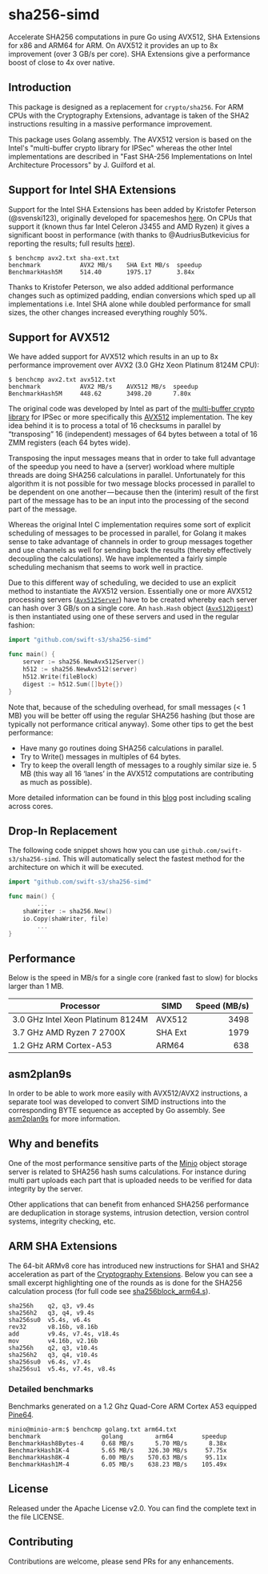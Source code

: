 # sha256-simd

Accelerate SHA256 computations in pure Go using AVX512, SHA Extensions for x86 and ARM64 for ARM. 
On AVX512 it provides an up to 8x improvement (over 3 GB/s per core).
SHA Extensions give a performance boost of close to 4x over native.

## Introduction

This package is designed as a replacement for `crypto/sha256`. 
For ARM CPUs with the Cryptography Extensions, advantage is taken of the SHA2 instructions resulting in a massive performance improvement.

This package uses Golang assembly. 
The AVX512 version is based on the Intel's "multi-buffer crypto library for IPSec" whereas the other Intel implementations are described in "Fast SHA-256 Implementations on Intel Architecture Processors" by J. Guilford et al.

## Support for Intel SHA Extensions

Support for the Intel SHA Extensions has been added by Kristofer Peterson (@svenski123), originally developed for spacemeshos [here](https://github.com/spacemeshos/POET/issues/23). On CPUs that support it (known thus far Intel Celeron J3455 and AMD Ryzen) it gives a significant boost in performance (with thanks to @AudriusButkevicius for reporting the results; full results [here](https://github.com/swift-s3/sha256-simd/pull/37#issuecomment-451607827)).

```
$ benchcmp avx2.txt sha-ext.txt
benchmark           AVX2 MB/s    SHA Ext MB/s  speedup
BenchmarkHash5M     514.40       1975.17       3.84x
```

Thanks to Kristofer Peterson, we also added additional performance changes such as optimized padding,
endian conversions which sped up all implementations i.e. Intel SHA alone while doubled performance for small sizes,
the other changes increased everything roughly 50%.

## Support for AVX512

We have added support for AVX512 which results in an up to 8x performance improvement over AVX2 (3.0 GHz Xeon Platinum 8124M CPU):

```
$ benchcmp avx2.txt avx512.txt
benchmark           AVX2 MB/s    AVX512 MB/s  speedup
BenchmarkHash5M     448.62       3498.20      7.80x
```

The original code was developed by Intel as part of the [multi-buffer crypto library](https://github.com/intel/intel-ipsec-mb) for IPSec or more specifically this [AVX512](https://github.com/intel/intel-ipsec-mb/blob/master/avx512/sha256_x16_avx512.asm) implementation. The key idea behind it is to process a total of 16 checksums in parallel by “transposing” 16 (independent) messages of 64 bytes between a total of 16 ZMM registers (each 64 bytes wide).

Transposing the input messages means that in order to take full advantage of the speedup you need to have a (server) workload where multiple threads are doing SHA256 calculations in parallel. Unfortunately for this algorithm it is not possible for two message blocks processed in parallel to be dependent on one another — because then the (interim) result of the first part of the message has to be an input into the processing of the second part of the message.

Whereas the original Intel C implementation requires some sort of explicit scheduling of messages to be processed in parallel, for Golang it makes sense to take advantage of channels in order to group messages together and use channels as well for sending back the results (thereby effectively decoupling the calculations). We have implemented a fairly simple scheduling mechanism that seems to work well in practice.

Due to this different way of scheduling, we decided to use an explicit method to instantiate the AVX512 version. Essentially one or more AVX512 processing servers ([`Avx512Server`](https://github.com/swift-s3/sha256-simd/blob/master/sha256blockAvx512_amd64.go#L294)) have to be created whereby each server can hash over 3 GB/s on a single core. An `hash.Hash` object ([`Avx512Digest`](https://github.com/swift-s3/sha256-simd/blob/master/sha256blockAvx512_amd64.go#L45)) is then instantiated using one of these servers and used in the regular fashion:

```go
import "github.com/swift-s3/sha256-simd"

func main() {
	server := sha256.NewAvx512Server()
	h512 := sha256.NewAvx512(server)
	h512.Write(fileBlock)
	digest := h512.Sum([]byte{})
}
```

Note that, because of the scheduling overhead, for small messages (< 1 MB) you will be better off using the regular SHA256 hashing (but those are typically not performance critical anyway). Some other tips to get the best performance:
* Have many go routines doing SHA256 calculations in parallel.
* Try to Write() messages in multiples of 64 bytes.
* Try to keep the overall length of messages to a roughly similar size ie. 5 MB (this way all 16 ‘lanes’ in the AVX512 computations are contributing as much as possible).

More detailed information can be found in this [blog](https://blog.minio.io/accelerate-sha256-up-to-8x-over-3-gb-s-per-core-with-avx512-a0b1d64f78f) post including scaling across cores.

## Drop-In Replacement

The following code snippet shows how you can use `github.com/swift-s3/sha256-simd`. 
This will automatically select the fastest method for the architecture on which it will be executed.

```go
import "github.com/swift-s3/sha256-simd"

func main() {
        ...
	shaWriter := sha256.New()
	io.Copy(shaWriter, file)
        ...
}
```

## Performance

Below is the speed in MB/s for a single core (ranked fast to slow) for blocks larger than 1 MB.

| Processor                         | SIMD    | Speed (MB/s) |
| --------------------------------- | ------- | ------------:|
| 3.0 GHz Intel Xeon Platinum 8124M | AVX512  |         3498 |
| 3.7 GHz AMD Ryzen 7 2700X         | SHA Ext |         1979 |
| 1.2 GHz ARM Cortex-A53            | ARM64   |          638 |

## asm2plan9s

In order to be able to work more easily with AVX512/AVX2 instructions, a separate tool was developed to convert SIMD instructions into the corresponding BYTE sequence as accepted by Go assembly. See [asm2plan9s](https://github.com/minio/asm2plan9s) for more information.

## Why and benefits

One of the most performance sensitive parts of the [Minio](https://github.com/minio/minio) object storage server is related to SHA256 hash sums calculations. For instance during multi part uploads each part that is uploaded needs to be verified for data integrity by the server.

Other applications that can benefit from enhanced SHA256 performance are deduplication in storage systems, intrusion detection, version control systems, integrity checking, etc.

## ARM SHA Extensions

The 64-bit ARMv8 core has introduced new instructions for SHA1 and SHA2 acceleration as part of the [Cryptography Extensions](http://infocenter.arm.com/help/index.jsp?topic=/com.arm.doc.ddi0501f/CHDFJBCJ.html). Below you can see a small excerpt highlighting one of the rounds as is done for the SHA256 calculation process (for full code see [sha256block_arm64.s](https://github.com/swift-s3/sha256-simd/blob/master/sha256block_arm64.s)).

 ```
 sha256h    q2, q3, v9.4s
 sha256h2   q3, q4, v9.4s
 sha256su0  v5.4s, v6.4s
 rev32      v8.16b, v8.16b
 add        v9.4s, v7.4s, v18.4s
 mov        v4.16b, v2.16b
 sha256h    q2, q3, v10.4s
 sha256h2   q3, q4, v10.4s
 sha256su0  v6.4s, v7.4s
 sha256su1  v5.4s, v7.4s, v8.4s
 ```

### Detailed benchmarks

Benchmarks generated on a 1.2 Ghz Quad-Core ARM Cortex A53 equipped [Pine64](https://www.pine64.com/).

```
minio@minio-arm:$ benchcmp golang.txt arm64.txt
benchmark                 golang         arm64        speedup
BenchmarkHash8Bytes-4     0.68 MB/s      5.70 MB/s      8.38x
BenchmarkHash1K-4         5.65 MB/s    326.30 MB/s     57.75x
BenchmarkHash8K-4         6.00 MB/s    570.63 MB/s     95.11x
BenchmarkHash1M-4         6.05 MB/s    638.23 MB/s    105.49x
```

## License

Released under the Apache License v2.0. You can find the complete text in the file LICENSE.

## Contributing

Contributions are welcome, please send PRs for any enhancements.
